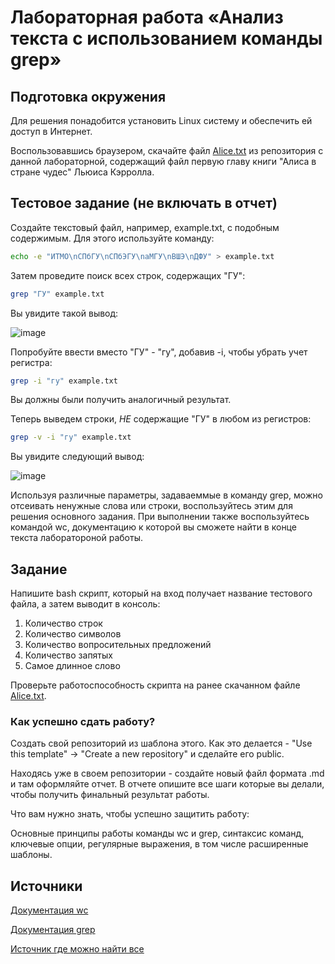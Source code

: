 # Лабораторная работа «Анализ текста с использованием команды grep»

## Подготовка окружения

Для решения понадобится установить Linux систему и обеспечить ей доступ в Интернет.

Воспользовавшись браузером, скачайте файл [Alice.txt](https://github.com/Kostyamops/Informatics_homework/blob/main/Alice.txt) из репозитория с данной лабораторной, содержащий файл первую главу книги "Алиса в стране чудес" Льюиса Кэрролла.

## Тестовое задание (не включать в отчет)

Создайте текстовый файл, например, example.txt, с подобным содержимым. Для этого используйте команду:

```bash
echo -e "ИТМО\nСПбГУ\nСПбЭГУ\naМГУ\nВШЭ\nДФУ" > example.txt
```

Затем проведите поиск всех строк, содержащих "ГУ":

```bash
grep "ГУ" example.txt
```

Вы увидите такой вывод:

![image](https://github.com/user-attachments/assets/ce3ef3e3-df65-49c5-9309-fc2ab0163896)

Попробуйте ввести вместо "ГУ" - "гу", добавив -i, чтобы убрать учет регистра:

```bash
grep -i "гу" example.txt
```

Вы должны были получить аналогичный результат.

Теперь выведем строки, *НЕ* содержащие "ГУ" в любом из регистров:

```bash
grep -v -i "гу" example.txt
```

Вы увидите следующий вывод:

![image](https://github.com/user-attachments/assets/d8d36ff1-9450-4a7f-976c-d94971eecae4)

Используя различные параметры, задаваеммые в команду grep, можно отсеивать ненужные слова или строки, воспользуйтесь этим для решения основного задания.
При выполнении также воспользуйтесь командой wc, документацию к которой вы сможете найти в конце текста лаборатороной работы.
## Задание

Напишите bash скрипт, который на вход получает название тестового файла, а затем выводит в консоль:

1. Количество строк
2. Количество символов 
3. Количество вопросительных предложений
4. Количество запятых
5. Самое длинное слово

Проверьте работоспособность скрипта на ранее скачанном файле [Alice.txt](https://github.com/Kostyamops/Informatics_homework/blob/main/Alice.txt).

### Как успешно сдать работу?

Создать свой репозиторий из шаблона этого. Как это делается - "Use this template" -> "Create a new repository" и сделайте его public. 

Находясь уже в своем репозитории - создайте новый файл формата .md и там оформляйте отчет. В отчете опишите все шаги которые вы делали, чтобы получить финальный результат работы.

Что вам нужно знать, чтобы успешно защитить работу:

Основные принципы работы команды wc и grep, синтаксис команд, ключевые опции, регулярные выражения, в том числе расширенные шаблоны.

## Источники

[Документация wc](https://www.ibm.com/docs/zh/aix/7.1?topic=w-wc-command)

[Документация grep](https://www.gnu.org/software/grep/manual/grep.html)

[Источник где можно найти все](https://google.com)
